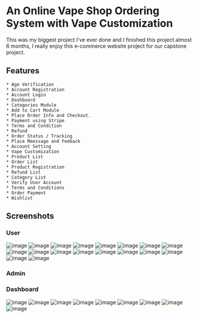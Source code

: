 # An Online Vape Shop Ordering System with Vape Customization
This was my biggest project I've ever done and I finished this project almost 6 months, I really enjoy this e-commerce website project for our capstone project.

## Features 
	* Age Verification
 	* Account Registration
	* Account Login
 	* Dashboard
	* Categories Module
 	* Add to Cart Module
	* Place Order Info and Checkout.
 	* Payment using Stripe
	* Terms and Condition
 	* Refund
	* Order Status / Tracking
 	* Place Meessage and Feeback
	* Account Setting
 	* Vape Customization
	* Product List
 	* Order List
	* Product Registration
 	* Refund List
	* Category List
 	* Verify User Account
	* Terms and Conditions
 	* Order Payment
	* Wishlist
## Screenshots
### User
![image](https://github.com/jmontierde/capstone-ecommerce/assets/89908999/7e859808-16d0-4960-9cd3-701d840b621e)
![image](https://github.com/jmontierde/capstone-ecommerce/assets/89908999/fa4f56fb-1e59-4059-bbb0-4ca158f8ff90)
![image](https://github.com/jmontierde/capstone-ecommerce/assets/89908999/37008fcb-4147-4e54-9db3-e056cad38a70)
![image](https://github.com/jmontierde/capstone-ecommerce/assets/89908999/290c910b-0134-47f0-a3a7-cf2ae38be0a6)
![image](https://github.com/jmontierde/capstone-ecommerce/assets/89908999/466b43e4-441f-48d9-bd04-41f6dfe2b695)
![image](https://github.com/jmontierde/capstone-ecommerce/assets/89908999/1d3c13c2-921a-46ae-94e7-7da725164d51)
![image](https://github.com/jmontierde/capstone-ecommerce/assets/89908999/bc6dc9a0-62f2-4812-ba64-adb8e23179bb)
![image](https://github.com/jmontierde/capstone-ecommerce/assets/89908999/5dd4592b-30d1-40cc-b849-c742954631f7)
![image](https://github.com/jmontierde/capstone-ecommerce/assets/89908999/660daf0d-1c30-49ca-90e0-89febe887421)
![image](https://github.com/jmontierde/capstone-ecommerce/assets/89908999/4110f906-ecc3-4d82-8826-b0df8666e18c)
![image](https://github.com/jmontierde/capstone-ecommerce/assets/89908999/a9279980-008d-42f2-a3a0-5e6ab22b698b)
![image](https://github.com/jmontierde/capstone-ecommerce/assets/89908999/11a9e144-78f0-473e-a2cc-37c153161bd8)
![image](https://github.com/jmontierde/capstone-ecommerce/assets/89908999/11a74d5d-980e-473f-90a3-00a6f03dcff8)
![image](https://github.com/jmontierde/capstone-ecommerce/assets/89908999/e9688f2c-10e9-441c-88cb-4fc02705531f)
![image](https://github.com/jmontierde/capstone-ecommerce/assets/89908999/13c1d1fb-73aa-4571-abc0-98c012b578a1)
![image](https://github.com/jmontierde/capstone-ecommerce/assets/89908999/514f9cc5-16d3-4fe6-bcad-4589f1ce84ca)
![image](https://github.com/jmontierde/capstone-ecommerce/assets/89908999/b17ff28e-6eb5-4151-81d1-ac3ebffe95fa)
![image](https://github.com/jmontierde/capstone-ecommerce/assets/89908999/b16082cb-ba5a-481d-a470-c6c0ae364c24)

### Admin 
### Dashboard 
![image](https://github.com/jmontierde/capstone-ecommerce/assets/89908999/c94f2b57-5b17-4722-bdfb-955c5dd0d05c)
![image](https://github.com/jmontierde/capstone-ecommerce/assets/89908999/26300585-525e-4387-9f74-2eac10ef48db)
![image](https://github.com/jmontierde/capstone-ecommerce/assets/89908999/35f55e4c-4253-4c82-8dab-e3e419ddbe3a)
![image](https://github.com/jmontierde/capstone-ecommerce/assets/89908999/3733fee3-8f16-4141-a1fa-c11c67a4988e)
![image](https://github.com/jmontierde/capstone-ecommerce/assets/89908999/3468d756-140d-482b-be10-25137a134067)
![image](https://github.com/jmontierde/capstone-ecommerce/assets/89908999/99469103-0f31-4e62-ad01-b3ed09b6fcaf)
![image](https://github.com/jmontierde/capstone-ecommerce/assets/89908999/ae4be6c4-3eb6-412b-9a25-1e5eb2a033bb)
![image](https://github.com/jmontierde/capstone-ecommerce/assets/89908999/825d5c39-1afb-4c69-883b-682fb5b03223)
![image](https://github.com/jmontierde/capstone-ecommerce/assets/89908999/5391a244-0895-4f88-914a-e12060eac0b4)












